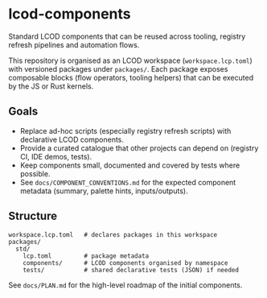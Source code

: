 # lcod-components

Standard LCOD components that can be reused across tooling, registry refresh pipelines and automation flows.

This repository is organised as an LCOD workspace (`workspace.lcp.toml`) with versioned packages under `packages/`. Each package exposes composable blocks (flow operators, tooling helpers) that can be executed by the JS or Rust kernels.

## Goals

- Replace ad-hoc scripts (especially registry refresh scripts) with declarative LCOD components.
- Provide a curated catalogue that other projects can depend on (registry CI, IDE demos, tests).
- Keep components small, documented and covered by tests where possible.
- See `docs/COMPONENT_CONVENTIONS.md` for the expected component metadata (summary, palette hints, inputs/outputs).

## Structure

```
workspace.lcp.toml   # declares packages in this workspace
packages/
  std/
    lcp.toml         # package metadata
    components/      # LCOD components organised by namespace
    tests/           # shared declarative tests (JSON) if needed
```

See `docs/PLAN.md` for the high-level roadmap of the initial components.
